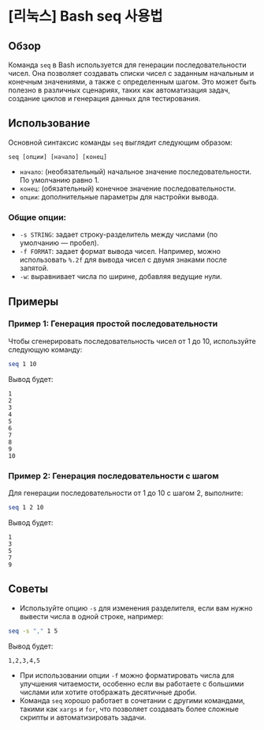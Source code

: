 # [리눅스] Bash seq 사용법

## Обзор
Команда `seq` в Bash используется для генерации последовательности чисел. Она позволяет создавать списки чисел с заданным начальным и конечным значениями, а также с определенным шагом. Это может быть полезно в различных сценариях, таких как автоматизация задач, создание циклов и генерация данных для тестирования.

## Использование
Основной синтаксис команды `seq` выглядит следующим образом:

```
seq [опции] [начало] [конец]
```

- `начало`: (необязательный) начальное значение последовательности. По умолчанию равно 1.
- `конец`: (обязательный) конечное значение последовательности.
- `опции`: дополнительные параметры для настройки вывода.

### Общие опции:
- `-s STRING`: задает строку-разделитель между числами (по умолчанию — пробел).
- `-f FORMAT`: задает формат вывода чисел. Например, можно использовать `%.2f` для вывода чисел с двумя знаками после запятой.
- `-w`: выравнивает числа по ширине, добавляя ведущие нули.

## Примеры
### Пример 1: Генерация простой последовательности
Чтобы сгенерировать последовательность чисел от 1 до 10, используйте следующую команду:

```bash
seq 1 10
```

Вывод будет:
```
1
2
3
4
5
6
7
8
9
10
```

### Пример 2: Генерация последовательности с шагом
Для генерации последовательности от 1 до 10 с шагом 2, выполните:

```bash
seq 1 2 10
```

Вывод будет:
```
1
3
5
7
9
```

## Советы
- Используйте опцию `-s` для изменения разделителя, если вам нужно вывести числа в одной строке, например:

```bash
seq -s "," 1 5
```

Вывод будет:
```
1,2,3,4,5
```

- При использовании опции `-f` можно форматировать числа для улучшения читаемости, особенно если вы работаете с большими числами или хотите отображать десятичные дроби.
- Команда `seq` хорошо работает в сочетании с другими командами, такими как `xargs` и `for`, что позволяет создавать более сложные скрипты и автоматизировать задачи.